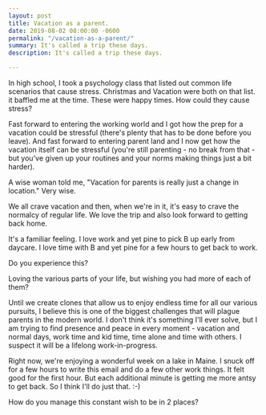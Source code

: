 ```yaml
---
layout: post
title: Vacation as a parent.
date: 2019-08-02 08:00:00 -0600
permalink: "/vacation-as-a-parent/"
summary: It's called a trip these days.
description: It's called a trip these days.

---
```

In high school, I took a psychology class that listed out common life scenarios that cause stress. Christmas and Vacation were both on that list. it baffled me at the time. These were happy times. How could they cause stress?

Fast forward to entering the working world and I got how the prep for a vacation could be stressful (there's plenty that has to be done before you leave). And fast forward to entering parent land and I now get how the vacation itself can be stressful (you're still parenting - no break from that - but you've given up your routines and your norms making things just a bit harder).

A wise woman told me, "Vacation for parents is really just a change in location." Very wise.

We all crave vacation and then, when we're in it, it's easy to crave the normalcy of regular life. We love the trip and also look forward to getting back home.

It's a familiar feeling. I love work and yet pine to pick B up early from daycare. I love time with B and yet pine for a few hours to get back to work.

Do you experience this?

Loving the various parts of your life, but wishing you had more of each of them?

Until we create clones that allow us to enjoy endless time for all our various pursuits, I believe this is one of the biggest challenges that will plague parents in the modern world. I don't think it's something I'll ever solve, but I am trying to find presence and peace in every moment - vacation and normal days, work time and kid time, time alone and time with others. I suspect it will be a lifelong work-in-progress.

Right now, we're enjoying a wonderful week on a lake in Maine. I snuck off for a few hours to write this email and do a few other work things. It felt good for the first hour. But each additional minute is getting me more antsy to get back. So I think I'll do just that. :-)

How do you manage this constant wish to be in 2 places?